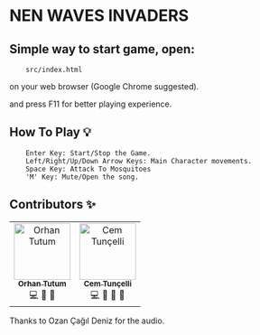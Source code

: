 NEN WAVES INVADERS
==============================

## Simple way to start game, open:
```
    src/index.html
```
on your web browser (Google Chrome suggested).

and press F11 for better playing experience.



## How To Play 💡 
```
    Enter Key: Start/Stop the Game.
    Left/Right/Up/Down Arrow Keys: Main Character movements.
    Space Key: Attack To Mosquitoes
    'M' Key: Mute/Open the song. 
```

## Contributors ✨
<table align="center">
<tr>
<td align="center">
    <a href="https://github.com/zertel">
        <img src="https://scontent-mxp1-1.xx.fbcdn.net/v/t1.0-9/12991000_10207781456307239_6934714455850674590_n.jpg?_nc_cat=110&_nc_oc=AQkjntdgpHS1AM6TfFsxzFat63IE5cWhxMzkEqpxvjLME0Yv4UdCUQgHP78ccjMRW_g&_nc_ht=scontent-mxp1-1.xx&oh=b82e31f9e9c24f044ac1af839ec0f679&oe=5D82115E"width="100px;" alt="Orhan Tutum"/><br />
        <sub><b>Orhan Tutum</b></sub>
    </a>
    <br />
    💻 📖 🤔
</td>
<td align="center">
    <a href="https://github.com/BayCem">
        <img src="https://avatars2.githubusercontent.com/u/21110691?s=460&v=4" width="100px;" alt="Cem Tunçelli"/><br />
        <sub><b>Cem Tunçelli</b></sub>
    </a>
    <br />
    💻 📖 🎨 🤔
</td>
</tr>
</table>

Thanks to Ozan Çağıl Deniz for the audio.